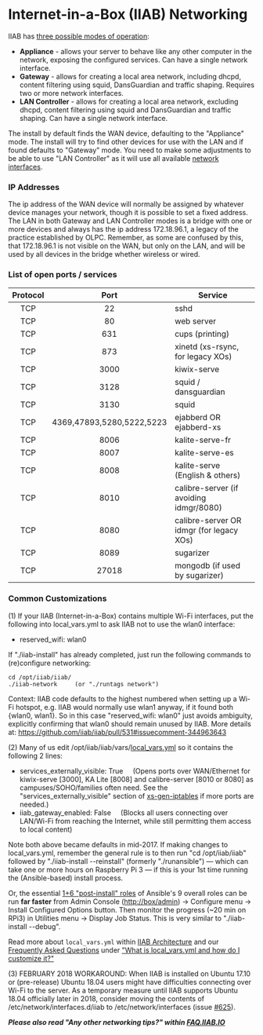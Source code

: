 # Internet-in-a-Box (IIAB) Networking

IIAB has [three possible modes of operation](https://github.com/iiab/iiab/wiki/IIAB-Installation#supported-network-modes):

* **Appliance** - allows your server to behave like any other computer in the network,
exposing the configured services. Can have a single network interface. 
* **Gateway** - allows for creating a local area network, including dhcpd, content
filtering using squid, DansGuardian and traffic shaping. Requires two or more
network interfaces.
* **LAN Controller** - allows for creating a local area network, excluding dhcpd,
content filtering using squid and DansGuardian and traffic shaping.
Can have a single network interface.

The install by default finds the WAN device, defaulting to the "Appliance" mode.
The install will try to find other devices for use with the LAN and if found
defaults to "Gateway" mode. You need to make some adjustments to be able to use
"LAN Controller" as it will use all available [network interfaces](https://github.com/iiab/iiab/wiki/IIAB-Platforms#network-adapters).

### IP Addresses

The ip address of the WAN device will normally be assigned by whatever device manages your network, though it is possible to set a fixed address.  The LAN in both Gateway and LAN Controller modes is a bridge with one or more devices and always has the ip address 172.18.96.1, a legacy of the practice established by OLPC. Remember, as some are confused by this, that 172.18.96.1 is not visible on the WAN, but only on the LAN, and will be used by all devices in the bridge whether wireless or wired.

### List of open ports / services

|Protocol  | Port                      |Service                                   |
|:--------:|:-------------------------:|------------------------------------------|
| TCP      | 22                        | sshd                                     |
| TCP      | 80                        | web server                               |
| TCP      | 631                       | cups (printing)                          |
| TCP      | 873                       | xinetd (xs-rsync, for legacy XOs)        |
| TCP      | 3000                      | kiwix-serve                              |
| TCP      | 3128                      | squid / dansguardian                     |
| TCP      | 3130                      | squid                                    |
| TCP      | 4369,47893,5280,5222,5223 | ejabberd OR ejabberd-xs                  |
| TCP      | 8006                      | kalite-serve-fr                          |
| TCP      | 8007                      | kalite-serve-es                          |
| TCP      | 8008                      | kalite-serve (English & others)          |
| TCP      | 8010                      | calibre-server (if avoiding idmgr/8080)  |
| TCP      | 8080                      | calibre-server OR idmgr (for legacy XOs) |
| TCP      | 8089                      | sugarizer                                |
| TCP      | 27018                     | mongodb (if used by sugarizer)           |

### Common Customizations

(1) If your IIAB (Internet-in-a-Box) contains multiple Wi-Fi interfaces, put the following into local_vars.yml to ask IIAB not to use the wlan0 interface:

* reserved_wifi: wlan0

If "./iiab-install" has already completed, just run the following commands to (re)configure networking:
```
cd /opt/iiab/iiab/
./iiab-network     (or "./runtags network")
```
Context: IIAB code defaults to the highest numbered when setting up a Wi-Fi hotspot, e.g. IIAB would normally use wlan1 anyway, if it found both {wlan0, wlan1}. So in this case "reserved_wifi: wlan0" just avoids ambiguity, explicitly confirming that wlan0 should remain unused by IIAB.  More details at: https://github.com/iiab/iiab/pull/531#issuecomment-344963643

(2) Many of us edit /opt/iiab/iiab/vars/[local_vars.yml](http://wiki.laptop.org/go/IIAB/local_vars.yml) so it contains the following 2 lines:

* services_externally_visible: True &nbsp; &nbsp; (Opens ports over WAN/Ethernet for kiwix-serve [3000], KA Lite [8008] and calibre-server [8010 or 8080] as campuses/SOHO/families often need. See the "services_externally_visible" section of [xs-gen-iptables](https://github.com/iiab/iiab/tree/master/roles/network/templates/gateway/xs-gen-iptables) if more ports are needed.)
* iiab_gateway_enabled: False &nbsp; &nbsp; (Blocks all users connecting over LAN/Wi-Fi from reaching the Internet, while still permitting them access to local content)

Note both above became defaults in mid-2017.  If making changes to local_vars.yml, remember the general rule is to then run "cd /opt/iiab/iiab" followed by "./iiab-install --reinstall" (formerly "./runansible") &mdash; which can take one or more hours on Raspberry Pi 3 &mdash; if this is your 1st time running the (Ansible-based) install process.

Or, the essential [1+6 "post-install" roles](https://github.com/iiab/iiab/blob/master/iiab-from-console.yml) of Ansible's 9 overall roles can be run **far faster** from Admin Console ([http://box/admin](http://box/admin)) -> Configure menu -> Install Configured Options button. Then monitor the progress (~20 min on RPi3) in Utilities menu -> Display Job Status.  This is very similar to "./iiab-install --debug".

Read more about `local_vars.yml` within [IIAB Architecture](https://github.com/iiab/iiab/wiki/IIAB-Architecture) and our [Frequently Asked Questions](http://FAQ.IIAB.IO) under ["What is local_vars.yml and how do I customize it?"](http://wiki.laptop.org/go/IIAB/FAQ#What_is_local_vars.yml_and_how_do_I_customize_it.3F)

(3) FEBRUARY 2018 WORKAROUND: When IIAB is installed on Ubuntu 17.10 or (pre-release) Ubuntu 18.04 users might have difficulties connecting over Wi-Fi to the server. As a temporary measure until IIAB supports Ubuntu 18.04 officially later in 2018, consider moving the contents of /etc/network/interfaces.d/iiab to /etc/network/interfaces (issue [#625](https://github.com/iiab/iiab/issues/625)).

**_Please also read "Any other networking tips?" within [FAQ.IIAB.IO](http://FAQ.IIAB.IO)_**